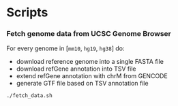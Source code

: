 # Scripts

### Fetch genome data from UCSC Genome Browser

For every genome in [`mm10`, `hg19`, `hg38`] do:

  - download reference genome into a single FASTA file
  - download refGene annotation into TSV file
  - extend refGene annotation with chrM from GENCODE
  - generate GTF file based on TSV annotation file
  
```
./fetch_data.sh
```
